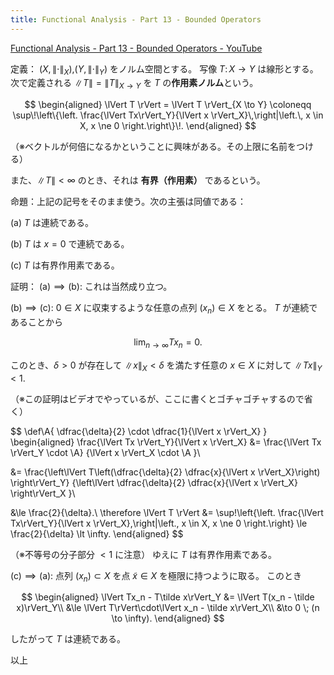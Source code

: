 ```yaml
---
title: Functional Analysis - Part 13 - Bounded Operators
---
```


[Functional Analysis - Part 13 - Bounded Operators - YouTube](https://www.youtube.com/watch?v=442PxdU35q4&list=PLBh2i93oe2qsGKDOsuVVw-OCAfprrnGfr&index=13)

定義： ${(X,\lVert\cdot\rVert_X),}{(Y,\lVert\cdot\rVert_Y)}$ をノルム空間とする。
写像 ${T \colon X \longrightarrow Y}$ は線形とする。
次で定義される
${\lVert T \rVert = \lVert T \rVert_{X \to Y}}$ を $T$ の**作用素ノルム**という。

$$
\begin{aligned}
\lVert T \rVert = \lVert T \rVert_{X \to Y}
\coloneqq \sup\!\left\{\left. \frac{\lVert Tx\rVert_Y}{\lVert x \rVert_X}\,\right|\left.\, x \in X, x \ne 0 \right.\right\}\!.
\end{aligned}
$$

（※ベクトルが何倍になるかということに興味がある。その上限に名前をつける）

また、$\lVert T \rVert \lt \infty$ のとき、それは **有界（作用素）** であるという。

命題：上記の記号をそのまま使う。次の主張は同値である：

$\text{(a)}$ $T$ は連続である。

$\text{(b)}$ $T$ は $x=0$ で連続である。

$\text{(c)}$ $T$ は有界作用素である。

証明：
$\text{(a)} \implies \text{(b)}$: これは当然成り立つ。

$\text{(b)} \implies \text{(c)}$: ${0\in X}$ に収束するような任意の点列 ${(x_n) \in X}$ をとる。
$T$ が連続であることから

$$
\lim_{n \to \infty}Tx_n = 0.
$$

このとき、${\delta \gt 0}$ が存在して ${\lVert x \rVert_X \lt \delta}$
を満たす任意の ${x \in X}$ に対して ${\lVert Tx\rVert_Y \lt 1.}$

（※この証明はビデオでやっているが、ここに書くとゴチャゴチャするので省く）

$$
\def\A{ \dfrac{\delta}{2} \cdot \dfrac{1}{\lVert x \rVert_X} }
\begin{aligned}
\frac{\lVert Tx \rVert_Y}{\lVert x \rVert_X}
&= \frac{\lVert Tx \rVert_Y \cdot \A}
        {\lVert x \rVert_X \cdot \A }\\

&= \frac{\left\lVert T\left(\dfrac{\delta}{2} \dfrac{x}{\lVert x \rVert_X}\right) \right\rVert_Y}
        {\left\lVert \dfrac{\delta}{2} \dfrac{x}{\lVert x \rVert_X} \right\rVert_X }\\

&\le \frac{2}{\delta}.\\
\therefore \lVert T \rVert
&= \sup\!\left\{\left. \frac{\lVert Tx\rVert_Y}{\lVert x \rVert_X}\,\right|\left.\, x \in X, x \ne 0 \right.\right\}
\le \frac{2}{\delta} \lt \infty.
\end{aligned}
$$

（※不等号の分子部分 ${\lt 1}$ に注意）
ゆえに $T$ は有界作用素である。

$\text{(c)} \implies \text{(a)}$:
点列 ${(x_n) \subset X}$ を点 ${\tilde x \in X}$ を極限に持つように取る。
このとき

$$
\begin{aligned}
\lVert Tx_n - T\tilde x\rVert_Y
&= \lVert T(x_n - \tilde x)\rVert_Y\\
&\le \lVert T\rVert\cdot\lVert x_n - \tilde x\rVert_X\\
&\to 0 \; (n \to \infty).
\end{aligned}
$$

したがって $T$ は連続である。

以上

